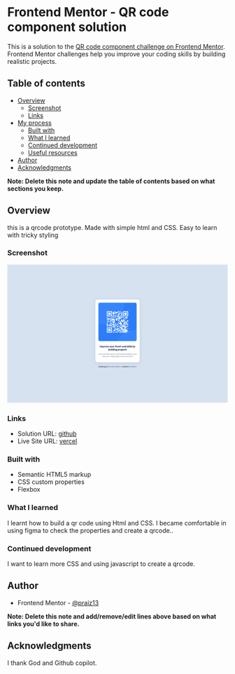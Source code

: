 # Frontend Mentor - QR code component solution

This is a solution to the [QR code component challenge on Frontend Mentor](https://www.frontendmentor.io/challenges/qr-code-component-iux_sIO_H). Frontend Mentor challenges help you improve your coding skills by building realistic projects. 

## Table of contents

- [Overview](#overview)
  - [Screenshot](#screenshot)
  - [Links](#links)
- [My process](#my-process)
  - [Built with](#built-with)
  - [What I learned](#what-i-learned)
  - [Continued development](#continued-development)
  - [Useful resources](#useful-resources)
- [Author](#author)
- [Acknowledgments](#acknowledgments)

**Note: Delete this note and update the table of contents based on what sections you keep.**

## Overview
this is a qrcode prototype. 
Made with simple html and CSS.
Easy to learn with tricky styling

### Screenshot
![screenshot of QR code](<Screen Shot 2025-05-27 at 13.31.06.png>)


### Links

- Solution URL: [github](https://github.com/praiz13/qr-code-frontmentor)
- Live Site URL: [vercel](https://qr-code-rz1b.vercel.app/)

### Built with

- Semantic HTML5 markup
- CSS custom properties
- Flexbox


### What I learned
I learnt how to build a qr code using Html and CSS. I became comfortable in using figma to check the properties and create a qrcode..
### Continued development

I want to learn more CSS and using javascript to create a qrcode.

## Author

- Frontend Mentor - [@praiz13](https://www.frontendmentor.io/profile/praiz13)

**Note: Delete this note and add/remove/edit lines above based on what links you'd like to share.**

## Acknowledgments

I thank God and Github copilot.
